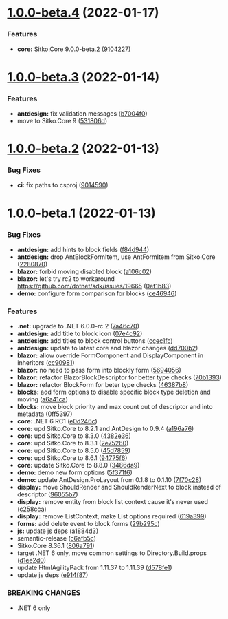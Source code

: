 # [1.0.0-beta.4](https://github.com/sitkoru/Sitko.Blockly/compare/1.0.0-beta.3...1.0.0-beta.4) (2022-01-17)


### Features

* **core:** Sitko.Core 9.0.0-beta.2 ([9104227](https://github.com/sitkoru/Sitko.Blockly/commit/9104227f86aa6eb954363c437eef8a99c47971d9))

# [1.0.0-beta.3](https://github.com/sitkoru/Sitko.Blockly/compare/1.0.0-beta.2...1.0.0-beta.3) (2022-01-14)


### Features

* **antdesign:** fix validation messages ([b7004f0](https://github.com/sitkoru/Sitko.Blockly/commit/b7004f0fa65e8f3c5a1a5fb64bec9546b87a6c4a))
* move to Sitko.Core 9 ([531806d](https://github.com/sitkoru/Sitko.Blockly/commit/531806d98bd6fc40c446fbc66afe9f52aa951113))

# [1.0.0-beta.2](https://github.com/sitkoru/Sitko.Blockly/compare/1.0.0-beta.1...1.0.0-beta.2) (2022-01-13)


### Bug Fixes

* **ci:** fix paths to csproj ([9014590](https://github.com/sitkoru/Sitko.Blockly/commit/90145906e458fe1bb914eaddeb6d12dbf5c37f93))

# 1.0.0-beta.1 (2022-01-13)


### Bug Fixes

* **antdesign:** add hints to block fields ([f84d944](https://github.com/sitkoru/Sitko.Blockly/commit/f84d9445703767e7c1786b642cebb8334e4c040c))
* **antdesign:** drop AntBlockFormItem, use AntFormItem from Sitko.Core ([2280870](https://github.com/sitkoru/Sitko.Blockly/commit/22808702c625e126c2bdd19c93c6f3ea66a25985))
* **blazor:** forbid moving disabled block ([a106c02](https://github.com/sitkoru/Sitko.Blockly/commit/a106c0214370471e0c90299889dd1599367dfbdb))
* **blazor:** let's try rc2 to workaround https://github.com/dotnet/sdk/issues/19665 ([0ef1b83](https://github.com/sitkoru/Sitko.Blockly/commit/0ef1b834b72fcb3781a4fdb174de7a12591d7600))
* **demo:** configure form comparison for blocks ([ce46946](https://github.com/sitkoru/Sitko.Blockly/commit/ce46946214c656d07637b5299c0d771f0845938f))


### Features

* **.net:** upgrade to .NET 6.0.0-rc.2 ([7a46c70](https://github.com/sitkoru/Sitko.Blockly/commit/7a46c7000ff0c546e25b7e8a7b7cea685ae2e25b))
* **antdesign:** add title to block icon ([07e4c92](https://github.com/sitkoru/Sitko.Blockly/commit/07e4c92823aec58074260918fe6cb7982118879b))
* **antdesign:** add titles to block control buttons ([ccec1fc](https://github.com/sitkoru/Sitko.Blockly/commit/ccec1fc9b38f6e4d40a2d3c2b1bbc40413c96b87))
* **antdesign:** update to latest core and blazor changes ([dd700b2](https://github.com/sitkoru/Sitko.Blockly/commit/dd700b2d9829a630fbcb5194e3b52098feec91c0))
* **blazor:** allow override FormComponent and DisplayComponent in inheritors ([cc90981](https://github.com/sitkoru/Sitko.Blockly/commit/cc90981fa9a9fa4440e5a99674edc5e481fc4fb9))
* **blazor:** no need to pass form into blockly form ([5694056](https://github.com/sitkoru/Sitko.Blockly/commit/569405640f0ef76050485f1decd10b24450ac655))
* **blazor:** refactor BlazorBlockDescriptor for better type checks ([70b1393](https://github.com/sitkoru/Sitko.Blockly/commit/70b1393ed4739f2e84458f48e0a77129dfa46218))
* **blazor:** refactor BlockForm for beter type checks ([46387b8](https://github.com/sitkoru/Sitko.Blockly/commit/46387b837b050875ca9bdbd5a4922cb9cb3426af))
* **blocks:** add form options to disable specific block type deletion and moving ([a6a41ca](https://github.com/sitkoru/Sitko.Blockly/commit/a6a41cab306296092365a7cc46506a2511131083))
* **blocks:** move block priority and max count out of descriptor and into metadata ([0ff5397](https://github.com/sitkoru/Sitko.Blockly/commit/0ff5397290cdfc2f2ae4dcfb460b3b589be74c38))
* **core:** .NET 6 RC1 ([e0d246c](https://github.com/sitkoru/Sitko.Blockly/commit/e0d246cb5c225eefadc87c66a9285ab51d74a989))
* **core:** upd Sitko.Core to 8.2.1 and AntDesign to 0.9.4 ([a196a76](https://github.com/sitkoru/Sitko.Blockly/commit/a196a765e115851d22a6de30053692610bc4f85c))
* **core:** upd Sitko.Core to 8.3.0 ([4382e36](https://github.com/sitkoru/Sitko.Blockly/commit/4382e36ef36ccf26a9b98cb119f9c60c11bc9a5d))
* **core:** upd Sitko.Core to 8.3.1 ([2e75260](https://github.com/sitkoru/Sitko.Blockly/commit/2e752607aece060cc92321871563953f624f7882))
* **core:** upd Sitko.Core to 8.5.0 ([45d7859](https://github.com/sitkoru/Sitko.Blockly/commit/45d7859034f61f780fcef9958113e0359579135c))
* **core:** upd Sitko.Core to 8.6.1 ([94775f6](https://github.com/sitkoru/Sitko.Blockly/commit/94775f6dfa2b65a7201cd956f95d5b769227716d))
* **core:** update Sitko.Core to 8.8.0 ([3486da9](https://github.com/sitkoru/Sitko.Blockly/commit/3486da941733334559cce32927ce116476be2268))
* **demo:** demo new form options ([5f371f6](https://github.com/sitkoru/Sitko.Blockly/commit/5f371f65cfb25e7312eb9a399e711045e6e5a689))
* **demo:** update AntDesign.ProLayout from 0.1.8 to 0.1.10 ([7f70c28](https://github.com/sitkoru/Sitko.Blockly/commit/7f70c287db4b6c2957de02b2ef46f57f75fad5f1))
* **display:** move ShouldRender and ShouldRenderNext to block instead of descriptor ([96055b7](https://github.com/sitkoru/Sitko.Blockly/commit/96055b747bf131c18c392dc6d76f067bcb741d96))
* **display:** remove entity from block list context cause it's never used ([c258cca](https://github.com/sitkoru/Sitko.Blockly/commit/c258cca7bdb6ffc7ce76420f804f30de16b72b2b))
* **display:** remove ListContext, make List options required ([619a399](https://github.com/sitkoru/Sitko.Blockly/commit/619a39927ec15b956971aac6e78ec4762250ed11))
* **forms:** add delete event to block forms ([29b295c](https://github.com/sitkoru/Sitko.Blockly/commit/29b295cec5f380450a11150cc5b382fbc6fb9584))
* **js:** update js deps ([a1884d3](https://github.com/sitkoru/Sitko.Blockly/commit/a1884d33ff171fcb10d01f8348e783329cce3490))
* semantic-release ([c6afb5c](https://github.com/sitkoru/Sitko.Blockly/commit/c6afb5cde9ee16f19f528b52e707b5509531edfb))
* Sitko.Core 8.36.1 ([806a791](https://github.com/sitkoru/Sitko.Blockly/commit/806a791218a7db244af34f9918f3c173961ba185))
* target .NET 6 only, move common settings to Directory.Build.props ([d1ee2d0](https://github.com/sitkoru/Sitko.Blockly/commit/d1ee2d0a0884d2f39d30a61a1f1bd4bfaba71f27))
* update HtmlAgilityPack from 1.11.37 to 1.11.39 ([d578fe1](https://github.com/sitkoru/Sitko.Blockly/commit/d578fe1b2c26681393a1a74b6abe4f5e4034afdf))
* update js deps ([e914f87](https://github.com/sitkoru/Sitko.Blockly/commit/e914f87eaf816a2c7755724ec71493f6ffa7e434))


### BREAKING CHANGES

* .NET 6 only
